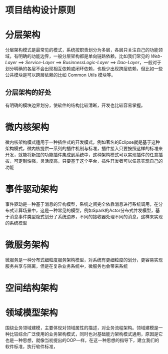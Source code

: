 # 项目结构设计原则

# 分层架构

分层架构模式是最常见的模式，系统按职责划分为多层，各层只关注自己的功能领域，有明确的功能边界，一般分层架构都是单向链路依赖，比如我们常见的 _Web-Layer_ ==&gt; _Service-Layer_ ==&gt; _BusinnessLogic-Layer_ ==&gt; _Dao-Layer_，一般对于划分明确的各层不会出现相互依赖或闭环依赖，也极少出现跨层依赖，但比如一些公共模块是可以跨层依赖的比如 Common Utils 模块等。

## 分层架构的好处

有明确的模块边界划分，使软件的结构比较清晰，开发也比较容易掌握。

# 微内核架构

微内核架构模式适用于一种插件式的开发模式，例如著名的Eclipse就是基于这种架构模式，微内核提供一系列的插件机制与标准，插件接入只要按照这样的标准来开发，就能将新加的功能插件集成到系统中，这种架构模式可以实现插件的任意插拔，可定制性强，灵活度高，只要基于这个平台，插件开发者可以任意实现自己的功能

# 事件驱动架构

事件驱动是一种基于消息的异构模型，系统之间完全依靠消息进行系统调用，在分布式计算场景中，这是一种常见的模型，例如Spark的Actor分布式并发模型，基于消息事件类型隐式划分了系统边界，不同的接收器处理不同的消息，这样来实现的系统模型

# 微服务架构

微服务是一种分布式细粒度服务架构模型，对系统有更细粒度的划分，更容易实现服务共享与隔离，但是在复杂业务系统中，微服务也会带来系统

# 空间结构架构

# 领域模型架构

围绕业务领域建模，主要体现对领域属性的描述，对业务流程架构。领域建模是一种比较综合广泛使用的业务架构模式，同时也对基础能力架构模式通用，原因是它也是一种思想，就像当初提出的OOP一样，在这一种思想的指导下，建立我们的软件标准，执行软件标准，

